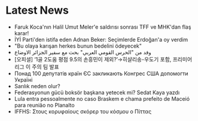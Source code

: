 # Latest News
-  Faruk Koca'nın Halil Umut Meler'e saldırısı sonrası TFF ve MHK'dan flaş karar!
-  İYİ Parti'den istifa eden Adnan Beker: Seçimlerde Erdoğan'a oy verdim
-  "Bu olaya karışan herkes bunun bedelini ödeyecek"
-  وفد من "الحرس القومي العربي" بحث مع سفير الجزائر الاوضاع
-  [오피셜] ‘1골 2도움 평점 9.5의 손흥민이 제외?’→히샬리송-우도기 포함, 프리미어리그 이 주의 팀 발표
-  Понад 100 депутатів країн ЄС закликають Конгрес США допомогти Україні
-  Sarılık neden olur?
-  Federasyonun gücü boksör başkana yetecek mi? Sedat Kaya yazdı
-  Lula entra pessoalmente no caso Braskem e chama prefeito de Maceió para reunião no Planalto
-  IFFHS: Στους κορυφαίους σκόρερ του κόσμου ο Πίττας
